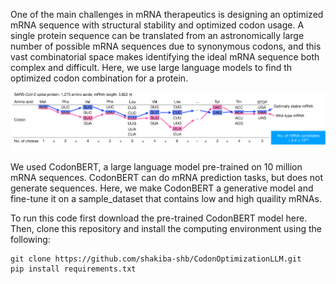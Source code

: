 One of the main challenges in mRNA therapeutics is designing an optimized mRNA sequence with structural stability and optimized codon usage. A single protein sequence can be translated from an astronomically large number of possible mRNA sequences due to synonymous codons, and this vast combinatorial space makes identifying the ideal mRNA sequence both complex and difficult. Here, we use large language models to find th optimized codon combination for a protein. 

![alt text](https://github.com/shakiba-shb/CodonOptimizationLLM/blob/main/images/Untitled.png)

We used CodonBERT, a large language model pre-trained on 10 million mRNA sequences. CodonBERT can do mRNA prediction tasks, but does not generate sequences. Here, we make CodonBERT a generative model and fine-tune it on a sample_dataset that contains low and high quaility mRNAs.

To run this code first download the pre-trained CodonBERT model here. 
Then, clone this repository and install the computing environment using the following:

```
git clone https://github.com/shakiba-shb/CodonOptimizationLLM.git
pip install requirements.txt
```
